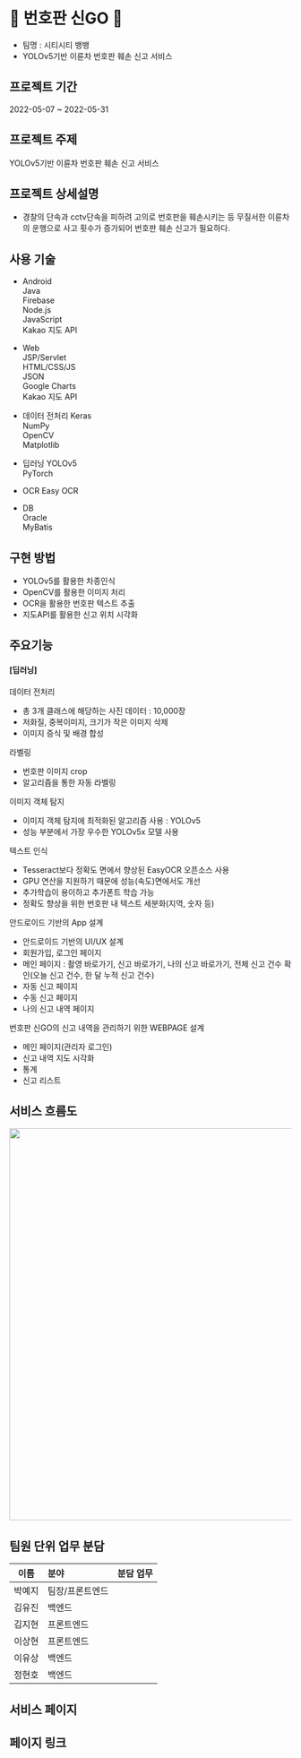 # 🚨 번호판 신GO 🚨
- 팀명 : 시티시티 뱅뱅
- YOLOv5기반 이륜차 번호판 훼손 신고 서비스

## 프로젝트 기간
2022-05-07 ~ 2022-05-31


## 프로젝트 주제
YOLOv5기반 이륜차 번호판 훼손 신고 서비스 

## 프로젝트 상세설명
- 경찰의 단속과 cctv단속을 피하려 고의로 번호판을 훼손시키는 등 무질서한 이륜차의 운행으로 사고 횟수가 증가되어 번호판 훼손 신고가 필요하다.

## 사용 기술

- Android  
Java  
Firebase  
Node.js  
JavaScript  
Kakao 지도 API

- Web  
JSP/Servlet  
HTML/CSS/JS  
JSON  
Google Charts  
Kakao 지도 API  

- 데이터 전처리
Keras  
NumPy  
OpenCV  
Matplotlib  

- 딥러닝 
YOLOv5  
PyTorch  

- OCR 
Easy OCR  


- DB  
Oracle  
MyBatis  


## 구현 방법

- YOLOv5를 활용한 차종인식
- OpenCV를 활용한 이미지 처리
- OCR을 활용한 번호판 텍스트 추출
- 지도API를 활용한 신고 위치 시각화


## 주요기능  

#### [딥러닝]  

데이터 전처리  
  - 총 3개 클래스에 해당하는 사진 데이터 : 10,000장  
  - 저화질, 중복이미지, 크기가 작은 이미지 삭제  
  - 이미지 증식 및 배경 합성  
  
라벨링  
  - 번호판 이미지 crop  
  - 알고리즘을 통한 자동 라벨링  

이미지 객체 탐지  
 - 이미지 객체 탐지에 최적화된 알고리즘 사용 : YOLOv5  
  - 성능 부분에서 가장 우수한 YOLOv5x 모델 사용  

텍스트 인식  
 - Tesseract보다 정확도 면에서 향상된 EasyOCR 오픈소스 사용  
 - GPU 연산을 지원하기 때문에 성능(속도)면에서도 개선  
 - 추가학습이 용이하고 추가폰트 학습 가능  
 - 정확도 향상을 위한 번호판 내 텍스트 세분화(지역, 숫자 등)  

안드로이드 기반의 App 설계  
  - 안드로이드 기반의 UI/UX 설계
  - 회원가입, 로그인 페이지
  - 메인 페이지 : 촬영 바로가기, 신고 바로가기, 나의 신고 바로가기, 전체 신고 건수 확인(오늘 신고 건수, 한 달 누적 신고 건수)
  - 자동 신고 페이지
  - 수동 신고 페이지
  - 나의 신고 내역 페이지

번호판 신GO의 신고 내역을 관리하기 위한 WEBPAGE 설계  
  - 메인 페이지(관리자 로그인)
  - 신고 내역 지도 시각화
  - 통계
  - 신고 리스트



## 서비스 흐름도

<img src="https://user-images.githubusercontent.com/99248442/167537944-91fd7a69-fe4c-4c94-9f5d-3b93bb67d3b3.png" width="700" height="700">



## 팀원 단위 업무 분담
|이름|분야|분담 업무|
|:-------:|:-----------|:------------------------|
|박예지|팀장/프론트엔드| |
|김유진|백엔드|  |
|김지현|프론트엔드| |
|이상현|프론트엔드| |
|이유상|백엔드| |
|정현호|백엔드| |

## 서비스 페이지

## 페이지 링크

